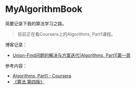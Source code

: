 # MyAlgorithmBook

简要记录下我的算法学习之路。

> 目前正在看Coursera上的Algorithms, Part1课程。

博客记录：

- [Union-Find问题的解决与方案迭代|Algorithms, Part1|第一周](https://www.ironhao.top/posts/union_find/)

参考内容：

- [Algorithms, Part1 - Coursera](https://www.coursera.org/learn/algorithms-part1)
- [《算法 第四版》](https://book.douban.com/subject/19952400/)